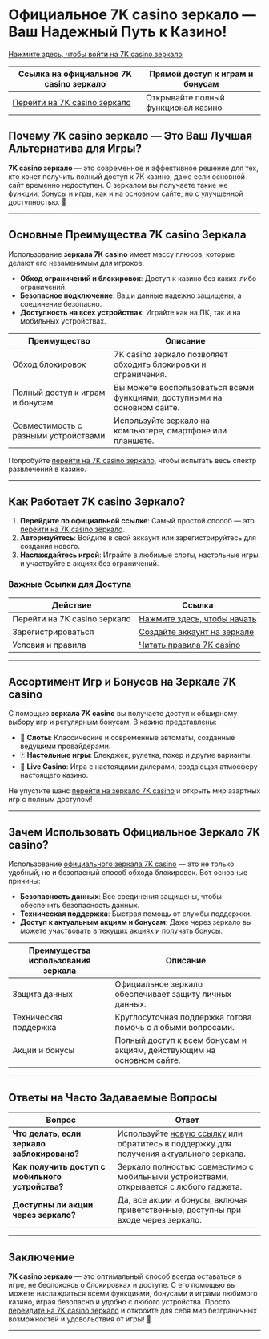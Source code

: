 # Официальное 7K casino зеркало — Ваш Надежный Путь к Казино!

[Нажмите здесь, чтобы войти на 7K casino зеркало](https://brandplay.link/dd46bNgD)

| Ссылка на официальное 7K casino зеркало | Прямой доступ к играм и бонусам |
|----------------------------------------|---------------------------------|
| [Перейти на 7K casino зеркало](https://brandplay.link/dd46bNgD) | Открывайте полный функционал казино |

## Почему 7K casino зеркало — Это Ваш Лучшая Альтернатива для Игры?

**7K casino зеркало** — это современное и эффективное решение для тех, кто хочет получить полный доступ к 7K казино, даже если основной сайт временно недоступен. С зеркалом вы получаете такие же функции, бонусы и игры, как и на основном сайте, но с улучшенной доступностью. 🎲

---

## Основные Преимущества 7K casino Зеркала

Использование **зеркала 7K casino** имеет массу плюсов, которые делают его незаменимым для игроков:

- **Обход ограничений и блокировок**: Доступ к казино без каких-либо ограничений.
- **Безопасное подключение**: Ваши данные надежно защищены, а соединение безопасно.
- **Доступность на всех устройствах**: Играйте как на ПК, так и на мобильных устройствах.

| Преимущество                       | Описание                                                                                                  |
|------------------------------------|-----------------------------------------------------------------------------------------------------------|
| Обход блокировок                   | 7K casino зеркало позволяет обходить блокировки и ограничения.                                            |
| Полный доступ к играм и бонусам    | Вы можете воспользоваться всеми функциями, доступными на основном сайте.                                  |
| Совместимость с разными устройствами | Используйте зеркало на компьютере, смартфоне или планшете.                                               |

Попробуйте [перейти на 7K casino зеркало](https://brandplay.link/dd46bNgD), чтобы испытать весь спектр развлечений в казино.

---

## Как Работает 7K casino Зеркало?

1. **Перейдите по официальной ссылке**: Самый простой способ — это [перейти на 7K casino зеркало](https://brandplay.link/dd46bNgD).
2. **Авторизуйтесь**: Войдите в свой аккаунт или зарегистрируйтесь для создания нового.
3. **Наслаждайтесь игрой**: Играйте в любимые слоты, настольные игры и участвуйте в акциях без ограничений.

### Важные Ссылки для Доступа

| Действие                  | Ссылка                                                                                        |
|---------------------------|-----------------------------------------------------------------------------------------------|
| Перейти на 7K casino зеркало | [Нажмите здесь, чтобы начать](https://brandplay.link/dd46bNgD)                               |
| Зарегистрироваться        | [Создайте аккаунт на зеркале](https://brandplay.link/dd46bNgD)                                |
| Условия и правила         | [Читать правила 7K casino](https://brandplay.link/dd46bNgD)                                   |

---

## Ассортимент Игр и Бонусов на Зеркале 7K casino

С помощью **зеркала 7K casino** вы получаете доступ к обширному выбору игр и регулярным бонусам. В казино представлены:

- 🎰 **Слоты**: Классические и современные автоматы, созданные ведущими провайдерами.
- 🃏 **Настольные игры**: Блекджек, рулетка, покер и другие варианты.
- 🎲 **Live Casino**: Игра с настоящими дилерами, создающая атмосферу настоящего казино.

Не упустите шанс [перейти на зеркало 7K casino](https://brandplay.link/dd46bNgD) и открыть мир азартных игр с полным доступом!

---

## Зачем Использовать Официальное Зеркало 7K casino?

Использование [официального зеркала 7K casino](https://brandplay.link/dd46bNgD) — это не только удобный, но и безопасный способ обхода блокировок. Вот основные причины:

- **Безопасность данных**: Все соединения защищены, чтобы обеспечить безопасность данных.
- **Техническая поддержка**: Быстрая помощь от службы поддержки.
- **Доступ к актуальным акциям и бонусам**: Даже через зеркало вы можете участвовать в текущих акциях и получать бонусы.

| Преимущества использования зеркала  | Описание                                                                                        |
|------------------------------------|-------------------------------------------------------------------------------------------------|
| Защита данных                      | Официальное зеркало обеспечивает защиту личных данных.                                          |
| Техническая поддержка              | Круглосуточная поддержка готова помочь с любыми вопросами.                                      |
| Акции и бонусы                     | Полный доступ к всем бонусам и акциям, действующим на основном сайте.                           |

---

## Ответы на Часто Задаваемые Вопросы

| Вопрос                                             | Ответ                                                                                                                      |
|----------------------------------------------------|----------------------------------------------------------------------------------------------------------------------------|
| **Что делать, если зеркало заблокировано?**        | Используйте [новую ссылку](https://brandplay.link/dd46bNgD) или обратитесь в поддержку для получения актуального зеркала.  |
| **Как получить доступ с мобильного устройства?**   | Зеркало полностью совместимо с мобильными устройствами, открывается с любого гаджета.                                     |
| **Доступны ли акции через зеркало?**               | Да, все акции и бонусы, включая приветственные, доступны при входе через зеркало.                                          |

---

## Заключение

**7K casino зеркало** — это оптимальный способ всегда оставаться в игре, не беспокоясь о блокировках и доступе. С его помощью вы можете наслаждаться всеми функциями, бонусами и играми любимого казино, играя безопасно и удобно с любого устройства. Просто [перейдите на 7K casino зеркало](https://brandplay.link/dd46bNgD) и откройте для себя мир безграничных возможностей и удовольствия от игры! 🎉

---

